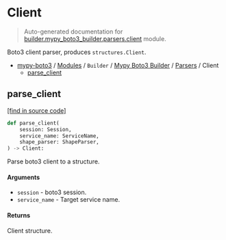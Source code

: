 # Client

> Auto-generated documentation for [builder.mypy_boto3_builder.parsers.client](https://github.com/vemel/mypy_boto3/blob/master/builder/mypy_boto3_builder/parsers/client.py) module.

Boto3 client parser, produces `structures.Client`.

- [mypy-boto3](../../../README.md#mypy_boto3) / [Modules](../../../MODULES.md#mypy-boto3-modules) / `Builder` / [Mypy Boto3 Builder](../index.md#mypy-boto3-builder) / [Parsers](index.md#parsers) / Client
    - [parse_client](#parse_client)

## parse_client

[[find in source code]](https://github.com/vemel/mypy_boto3/blob/master/builder/mypy_boto3_builder/parsers/client.py#L22)

```python
def parse_client(
    session: Session,
    service_name: ServiceName,
    shape_parser: ShapeParser,
) -> Client:
```

Parse boto3 client to a structure.

#### Arguments

- `session` - boto3 session.
- `service_name` - Target service name.

#### Returns

Client structure.
